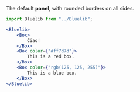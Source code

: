 The default **panel**, with rounded borders on all sides.

```jsx
import Bluelib from "../Bluelib";

<Bluelib>
    <Box>
        Ciao!
    </Box>
    <Box color={"#ff7d7d"}>
        This is a red box.
    </Box>
    <Box color={"rgb(125, 125, 255)"}>
        This is a blue box.
    </Box>
</Bluelib>
```
